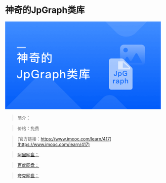 # 神奇的JpGraph类库

![img](../../assets/5fe442e70001090c05400304.jpg)

> 简介：

> 价格：免费

> [官方链接：https://www.imooc.com/learn/417](https://www.imooc.com/learn/417)

> [阿里网盘：]()

> [百度网盘：]()

> [夸克网盘：]()
